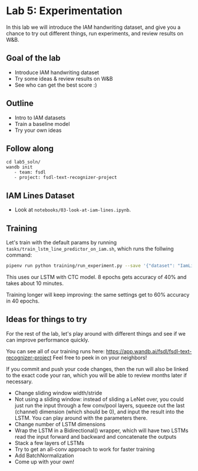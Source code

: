 # Lab 5: Experimentation

In this lab we will introduce the IAM handwriting dataset, and give you a chance to try out different things, run experiments, and review results on W&B.

## Goal of the lab
- Introduce IAM handwriting dataset
- Try some ideas & review results on W&B
- See who can get the best score :)

## Outline
- Intro to IAM datasets
- Train a baseline model
- Try your own ideas

## Follow along

```
cd lab5_soln/
wandb init
   - team: fsdl
   - project: fsdl-text-recognizer-project
```

## IAM Lines Dataset

- Look at `notebooks/03-look-at-iam-lines.ipynb`.

## Training

Let's train with the default params by running `tasks/train_lstm_line_predictor_on_iam.sh`, which runs the follwing command:

```bash
pipenv run python training/run_experiment.py --save '{"dataset": "IamLinesDataset", "model": "LineModelCtc", "network": "line_lstm_ctc"}'
```

This uses our LSTM with CTC model. 8 epochs gets accuracy of 40% and takes about 10 minutes.

Training longer will keep improving: the same settings get to 60% accuracy in 40 epochs. 

## Ideas for things to try

For the rest of the lab, let's play around with different things and see if we can improve performance quickly.

You can see all of our training runs here: https://app.wandb.ai/fsdl/fsdl-text-recognizer-project
Feel free to peek in on your neighbors!

If you commit and push your code changes, then the run will also be linked to the exact code your ran, which you will be able to review months later if necessary.


- Change sliding window width/stride
- Not using a sliding window: instead of sliding a LeNet over, you could just run the input through a few conv/pool layers, squeeze out the last (channel) dimension (which should be 0), and input the result into the LSTM. You can play around with the parameters there.
- Change number of LSTM dimensions
- Wrap the LSTM in a Bidirectional() wrapper, which will have two LSTMs read the input forward and backward and concatenate the outputs
- Stack a few layers of LSTMs
- Try to get an all-conv approach to work for faster training
- Add BatchNormalization
- Come up with your own!

